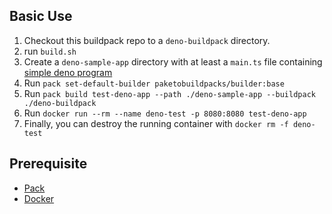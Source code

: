 ## Basic Use

1. Checkout this buildpack repo to a `deno-buildpack` directory.
1. run `build.sh`
1. Create a `deno-sample-app` directory with at least a `main.ts` file
containing [simple deno program](https://deno.land/manual/examples/http_server)
1. Run `pack set-default-builder paketobuildpacks/builder:base`
1. Run `pack build test-deno-app --path ./deno-sample-app --buildpack ./deno-buildpack`
1. Run `docker run --rm --name deno-test -p 8080:8080 test-deno-app`
1. Finally, you can destroy the running container with `docker rm -f deno-test`

## Prerequisite

- [Pack](https://buildpacks.io/docs/tools/pack/cli/install/)
- [Docker](https://docs.docker.com/get-docker/)
